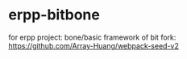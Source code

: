 # erpp-bitbone
for erpp project: bone/basic framework of bit
fork: https://github.com/Array-Huang/webpack-seed-v2
